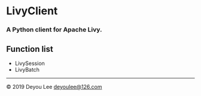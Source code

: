 # LivyClient

### A Python client for Apache Livy.


## Function list

- LivySession
- LivyBatch

---
&copy; 2019 Deyou Lee <deyoulee@126.com>
